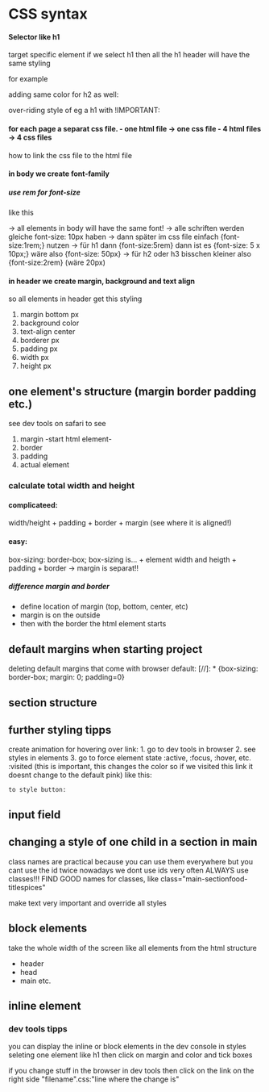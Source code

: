 # CSS syntax

#### Selector like h1

target specific element
if we select h1 then all the h1 header will have the same styling

for example

<!-- h1 [{ # color: blue; # } -->

adding same color for h2 as well:

<!-- h1, h2 [{ # color: blue; # } -->

over-riding style of eg a h1 with !IMPORTANT:

<!-- h2{margin: 20px; color: blue !important;} -->

#### for each page a separat css file. - one html file -> one css file - 4 html files -> 4 css files

how to link the css file to the html file

<!--- in the
<head>
    <title>here goes the title</title>
        <link
            rel="put name here"
            href="put link to css file here">
</head> -->

#### in body we create font-family

##### use rem for font-size

like this

<!-- body {
    font-family: Arial, Helvetica, sans-serif;
    font-size:10px;
    } -->

-> all elements in body will have the same font!
-> alle schriften werden gleiche font-size: 10px haben
-> dann später im css file einfach {font-size:1rem;} nutzen
-> für h1 dann {font-size:5rem} dann ist es {font-size: 5 x 10px;} wäre also {font-size: 50px}
-> für h2 oder h3 bisschen kleiner also {font-size:2rem} (wäre 20px)

#### in header we create margin, background and text align

so all elements in header get this styling

1. margin bottom px
2. background color
3. text-align center
4. borderer px
5. padding px
6. width px
7. height px

## one element's structure (margin border padding etc.)

see dev tools on safari to see

1. margin
   -start html element-
2. border
3. padding
4. actual element

### calculate total width and height

#### complicateed:

width/height + padding + border + margin (see where it is aligned!)

#### easy:

box-sizing: border-box;
box-sizing is... + element width and heigth + padding + border
-> margin is separat!!

##### difference margin and border

- define location of margin (top, bottom, center, etc)
- margin is on the outside
- then with the border the html element starts

## default margins when starting project

deleting default margins that come with browser default:
[//]: \* {box-sizing: border-box; margin: 0; padding=0}

## section structure

<!-- in html document you have created
    <main>
        <section>
            here is content
        </section>
    </main>

IMPORTANT!
to do the styling in css file for this whole section
class name has to be called with a dot like this
.main section {
    padding: 20px;
    background color;
    border-radius;
    margin;} -->

## further styling tipps

<!--
add ul list:
    ul {
        list-style: none;
        }

create style for the link:
    a {
        color:hotpink;
        text-decoration
    }

    -->

create animation for hovering over link: 1. go to dev tools in browser 2. see styles in elements 3. go to force element state
:active, :focus, :hover, etc.
:visited (this is important, this changes the color so if we visited this link it doesnt change to the default pink)
like this:

<!--
    a:hover {
        font-weight;
        font-size;
        }
    a:active {
        color: green;
        }
    -->

    to style button:

<!--
        button:active {

        } -->

## input field

<!-- how to create styling for input field

    input:focus {
        outline: 10px dotted tomato;
        border none;
        border radius 10px;
    }
-->

## changing a style of one child in a section in main

class names are practical because you can use them everywhere
but you cant use the id twice
nowadays we dont use ids very often
ALWAYS use classes!!!
FIND GOOD names for classes, like class="main-sectionfood-titlespices"

<!--
in html file:
<section class="main-section">
    <article>
        <p class="text">
        text blabla
        </p>

        <p class="text" id="very-important-text">
        blabla
        </p>

    </article>
</section>

in css file:
.main-section:nth-child(2) {
    background color;
}

-->

make text very important and override all styles

<!--
#very-important-text {
    color;
    font-weight;
    font-size;
    }
-->

## block elements

take the whole width of the screen
like all elements from the html structure

- header
- head
- main
  etc.

## inline element

<!-- <span> </span>
<em></em>
-->

### dev tools tipps

you can display the inline or block elements in the dev console
in styles
seleting one element like h1 then click on margin and color and tick boxes

if you change stuff in the browser in dev tools
then click on the link on the right side "filename".css:"line where the change is"
